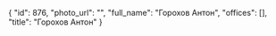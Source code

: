 {
    "id": 876,
    "photo_url": "",
    "full_name": "Горохов Антон",
    "offices": [],
    "title": "Горохов Антон"
}